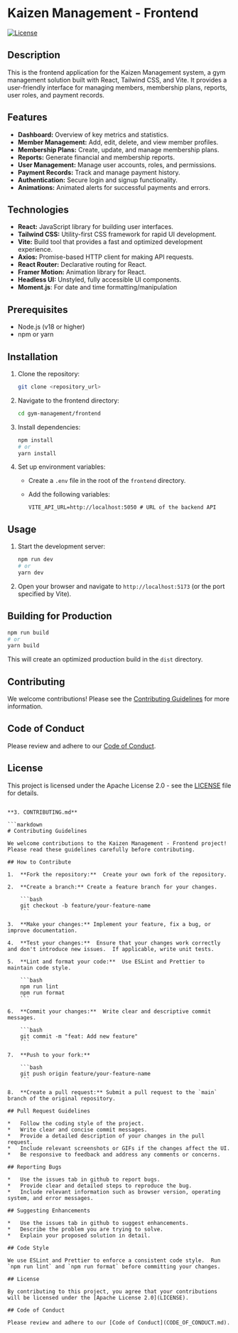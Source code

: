 # Kaizen Management - Frontend

[![License](https://img.shields.io/badge/License-Apache%202.0-blue.svg)](https://opensource.org/licenses/Apache-2.0)

## Description

This is the frontend application for the Kaizen Management system, a gym management solution built with React, Tailwind CSS, and Vite. It provides a user-friendly interface for managing members, membership plans, reports, user roles, and payment records.

## Features

*   **Dashboard:** Overview of key metrics and statistics.
*   **Member Management:** Add, edit, delete, and view member profiles.
*   **Membership Plans:** Create, update, and manage membership plans.
*   **Reports:** Generate financial and membership reports.
*   **User Management:** Manage user accounts, roles, and permissions.
*   **Payment Records:** Track and manage payment history.
*   **Authentication:** Secure login and signup functionality.
*   **Animations:** Animated alerts for successful payments and errors.

## Technologies

*   **React:** JavaScript library for building user interfaces.
*   **Tailwind CSS:** Utility-first CSS framework for rapid UI development.
*   **Vite:** Build tool that provides a fast and optimized development experience.
*   **Axios:** Promise-based HTTP client for making API requests.
*   **React Router:** Declarative routing for React.
*   **Framer Motion:** Animation library for React.
*   **Headless UI:** Unstyled, fully accessible UI components.
*   **Moment.js**: For date and time formatting/manipulation

## Prerequisites

*   Node.js (v18 or higher)
*   npm or yarn

## Installation

1.  Clone the repository:

    ```bash
    git clone <repository_url>
    ```

2.  Navigate to the frontend directory:

    ```bash
    cd gym-management/frontend
    ```

3.  Install dependencies:

    ```bash
    npm install
    # or
    yarn install
    ```

4.  Set up environment variables:

    *   Create a `.env` file in the root of the `frontend` directory.
    *   Add the following variables:

        ```
        VITE_API_URL=http://localhost:5050 # URL of the backend API
        ```

## Usage

1.  Start the development server:

    ```bash
    npm run dev
    # or
    yarn dev
    ```

2.  Open your browser and navigate to `http://localhost:5173` (or the port specified by Vite).

## Building for Production

```bash
npm run build
# or
yarn build
```

This will create an optimized production build in the `dist` directory.

## Contributing

We welcome contributions! Please see the [Contributing Guidelines](CONTRIBUTING.md) for more information.

## Code of Conduct

Please review and adhere to our [Code of Conduct](CODE_OF_CONDUCT.md).

## License

This project is licensed under the Apache License 2.0 - see the [LICENSE](LICENSE) file for details.
```

**3. CONTRIBUTING.md**

```markdown
# Contributing Guidelines

We welcome contributions to the Kaizen Management - Frontend project!  Please read these guidelines carefully before contributing.

## How to Contribute

1.  **Fork the repository:**  Create your own fork of the repository.

2.  **Create a branch:** Create a feature branch for your changes.

    ```bash
    git checkout -b feature/your-feature-name
    ```

3.  **Make your changes:** Implement your feature, fix a bug, or improve documentation.

4.  **Test your changes:**  Ensure that your changes work correctly and don't introduce new issues.  If applicable, write unit tests.

5.  **Lint and format your code:**  Use ESLint and Prettier to maintain code style.

    ```bash
    npm run lint
    npm run format
    ```

6.  **Commit your changes:**  Write clear and descriptive commit messages.

    ```bash
    git commit -m "feat: Add new feature"
    ```

7.  **Push to your fork:**

    ```bash
    git push origin feature/your-feature-name
    ```

8.  **Create a pull request:** Submit a pull request to the `main` branch of the original repository.

## Pull Request Guidelines

*   Follow the coding style of the project.
*   Write clear and concise commit messages.
*   Provide a detailed description of your changes in the pull request.
*   Include relevant screenshots or GIFs if the changes affect the UI.
*   Be responsive to feedback and address any comments or concerns.

## Reporting Bugs

*   Use the issues tab in github to report bugs.
*   Provide clear and detailed steps to reproduce the bug.
*   Include relevant information such as browser version, operating system, and error messages.

## Suggesting Enhancements

*   Use the issues tab in github to suggest enhancements.
*   Describe the problem you are trying to solve.
*   Explain your proposed solution in detail.

## Code Style

We use ESLint and Prettier to enforce a consistent code style.  Run `npm run lint` and `npm run format` before committing your changes.

## License

By contributing to this project, you agree that your contributions will be licensed under the [Apache License 2.0](LICENSE).

## Code of Conduct

Please review and adhere to our [Code of Conduct](CODE_OF_CONDUCT.md).